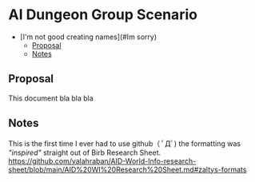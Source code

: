 # AI Dungeon Group Scenario
- [I'm not good creating names](#Im sorry)
  * [Proposal](#proposal)
  * [Notes](#notes)

## Proposal
This document bla bla bla

## Notes
This is the first time I ever had to use github（ ﾟДﾟ) the formatting was *"inspired"* straight out of Birb Research Sheet.
https://github.com/valahraban/AID-World-Info-research-sheet/blob/main/AID%20WI%20Research%20Sheet.md#zaltys-formats
